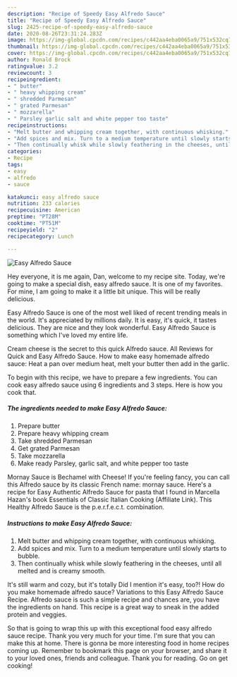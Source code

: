 ```yaml
---
description: "Recipe of Speedy Easy Alfredo Sauce"
title: "Recipe of Speedy Easy Alfredo Sauce"
slug: 2425-recipe-of-speedy-easy-alfredo-sauce
date: 2020-08-26T23:31:24.283Z
image: https://img-global.cpcdn.com/recipes/c442aa4eba0065a9/751x532cq70/easy-alfredo-sauce-recipe-main-photo.jpg
thumbnail: https://img-global.cpcdn.com/recipes/c442aa4eba0065a9/751x532cq70/easy-alfredo-sauce-recipe-main-photo.jpg
cover: https://img-global.cpcdn.com/recipes/c442aa4eba0065a9/751x532cq70/easy-alfredo-sauce-recipe-main-photo.jpg
author: Ronald Brock
ratingvalue: 3.2
reviewcount: 3
recipeingredient:
- " butter"
- " heavy whipping cream"
- " shredded Parmesan"
- " grated Parmesan"
- " mozzarella"
- " Parsley garlic salt and white pepper too taste"
recipeinstructions:
- "Melt butter and whipping cream together, with continuous whisking."
- "Add spices and mix. Turn to a medium temperature until slowly starts to bubble."
- "Then continually whisk while slowly feathering in the cheeses, until all melted and is creamy smooth."
categories:
- Recipe
tags:
- easy
- alfredo
- sauce

katakunci: easy alfredo sauce 
nutrition: 233 calories
recipecuisine: American
preptime: "PT28M"
cooktime: "PT51M"
recipeyield: "2"
recipecategory: Lunch

---
```



![Easy Alfredo Sauce](https://img-global.cpcdn.com/recipes/c442aa4eba0065a9/751x532cq70/easy-alfredo-sauce-recipe-main-photo.jpg)

Hey everyone, it is me again, Dan, welcome to my recipe site. Today, we're going to make a special dish, easy alfredo sauce. It is one of my favorites. For mine, I am going to make it a little bit unique. This will be really delicious.

Easy Alfredo Sauce is one of the most well liked of recent trending meals in the world. It's appreciated by millions daily. It is easy, it's quick, it tastes delicious. They are nice and they look wonderful. Easy Alfredo Sauce is something which I've loved my entire life.

Cream cheese is the secret to this quick Alfredo sauce. All Reviews for Quick and Easy Alfredo Sauce. How to make easy homemade alfredo sauce: Heat a pan over medium heat, melt your butter then add in the garlic.


To begin with this recipe, we have to prepare a few ingredients. You can cook easy alfredo sauce using 6 ingredients and 3 steps. Here is how you cook that.

<!--inarticleads1-->

##### The ingredients needed to make Easy Alfredo Sauce:

1. Prepare  butter
1. Prepare  heavy whipping cream
1. Take  shredded Parmesan
1. Get  grated Parmesan
1. Take  mozzarella
1. Make ready  Parsley, garlic salt, and white pepper too taste


Mornay Sauce is Bechamel with Cheese! If you&#39;re feeling fancy, you can call this Alfredo sauce by its classic French name: mornay sauce. Here&#39;s a recipe for Easy Authentic Alfredo Sauce for pasta that I found in Marcella Hazan&#39;s book Essentials of Classic Italian Cooking (Affiliate Link). This Healthy Alfredo Sauce is the p.e.r.f.e.c.t. combination. 

<!--inarticleads2-->

##### Instructions to make Easy Alfredo Sauce:

1. Melt butter and whipping cream together, with continuous whisking.
1. Add spices and mix. Turn to a medium temperature until slowly starts to bubble.
1. Then continually whisk while slowly feathering in the cheeses, until all melted and is creamy smooth.


It&#39;s still warm and cozy, but it&#39;s totally Did I mention it&#39;s easy, too?! How do you make homemade alfredo sauce? Variations to this Easy Alfredo Sauce Recipe. Alfredo sauce is such a simple recipe and chances are, you have the ingredients on hand. This recipe is a great way to sneak in the added protein and veggies. 

So that is going to wrap this up with this exceptional food easy alfredo sauce recipe. Thank you very much for your time. I'm sure that you can make this at home. There is gonna be more interesting food in home recipes coming up. Remember to bookmark this page on your browser, and share it to your loved ones, friends and colleague. Thank you for reading. Go on get cooking!
